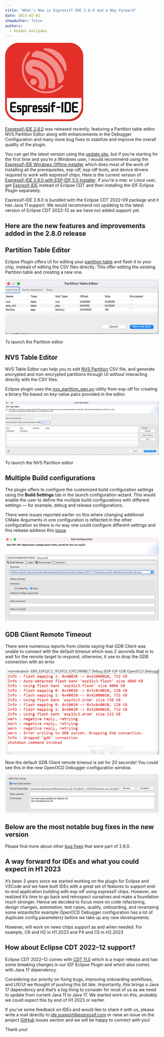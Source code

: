```yaml
---
title: "What’s New in Espressif-IDE 2.8.0 and a Way Forward"
date: 2023-02-01
showAuthor: false
authors: 
  - kondal-kolipaka
---
```

![](img/whats-1.webp)

[Espressif-IDE 2.8.0](https://github.com/espressif/idf-eclipse-plugin/releases/tag/v2.8.0) was released recently, featuring a Partition table editor NVS Partition Editor along with enhancements in the Debugger Configuration and many more bug fixes to stabilize and improve the overall quality of the plugin.

You can get the latest version using the [update site](https://dl.espressif.com/dl/idf-eclipse-plugin/updates/latest/), but if you’re starting for the first time and you’re a Windows user, I would recommend using the [Espressif-IDE Windows Offline installer](https://dl.espressif.com/dl/esp-idf/) which does most of the work of installing all the prerequisites, esp-idf, esp-idf tools, and device drivers required to work with espressif chips. Here is the current version of [Espressif-IDE 2.8.0 with ESP-IDF 5.0 Installer](https://dl.espressif.com/dl/idf-installer/espressif-ide-setup-2.8.0-with-esp-idf-5.0.exe). If you’re a mac or Linux user, get [Espresif-IDE](https://github.com/espressif/idf-eclipse-plugin/releases/tag/v2.8.0) instead of Eclipse CDT and then installing the IDF Eclipse Plugin separately.

Espressif-IDE 2.8.0 is bundled with the Eclipse CDT 2022–09 package and it has Java 11 support. We would recommend not updating to the latest version of Eclipse CDT 2022–12 as we have not added support yet.

## Here are the new features and improvements added in the 2.8.0 release

## __Partition Table Editor__ 

Eclipse Plugin offers UI for editing your [partition table](https://docs.espressif.com/projects/esp-idf/en/latest/esp32/api-guides/partition-tables.html) and flash it to your chip, instead of editing the CSV files directly. This offer editing the existing Partition table and creating a new one.

![](img/whats-2.webp)

To launch the Partition editor

## __NVS Table Editor__ 

NVS Table Editor can help you to edit [NVS Partition](https://docs.espressif.com/projects/esp-idf/en/latest/esp32/api-reference/storage/nvs_partition_gen.html?highlight=nvs+partition#introduction) CSV file, and generate encrypted and non-encrypted partitions through UI without interacting directly with the CSV files.

Eclipse plugin uses the [nvs_partition_gen.py](https://github.com/espressif/esp-idf/blob/2707c95a5f/components/nvs_flash/nvs_partition_generator/nvs_partition_gen.py) utility from esp-idf for creating a binary file based on key-value pairs provided in the editor.

![](img/whats-3.webp)

To launch the NVS Partition editor

## __Multiple Build configurations__ 

The plugin offers to configure the customized build configuration settings using the __Build Settings__  tab in the launch configuration wizard. This would enable the user to define the multiple build configurations with different settings — for example, debug and release configurations.

There were issues reported earlier on this where changing additional CMake Arguments in one configuration is reflected in the other configuration so there is no way one could configure different settings and this release address this [issue](https://github.com/espressif/idf-eclipse-plugin/pull/669).

![](img/whats-4.webp)

## __GDB Client Remote Timeout__ 

There were numerous reports from clients saying that GDB Client was unable to connect with the default timeout which was 2 seconds that is to wait for the remote target to respond, otherwise, it use to drop the GDB connection with an error.

![](img/whats-5.webp)

Now the default GDB Client remote timeout is set for 20 seconds! You could see this in the new OpenOCD Debugger configuration window.

![](img/whats-6.webp)

## __Below are the most notable bug fixes in the new version__ 

Please find more about other [bug fixes](https://github.com/espressif/idf-eclipse-plugin/releases/tag/v2.8.0) that were part of 2.8.0.

## A way forward for IDEs and what you could expect in H1 2023

It’s been 3 years since we started working on the plugin for Eclipse and VSCode and we have built IDEs with a great set of features to support end-to-end application building with esp-idf using espressif chips. However, we realized it’s time to go back and retrospect ourselves and make a foundation much stronger. Hence we decided to focus more on code refactoring, design changes, automation, test cases, quality, onboarding, and revamping some wizards(for example OpenOCD Debugger configuration has a lot of duplicate config parameters) before we take up any new developments.

However, will work on news chips support as and when needed. For example, C6 and H2 in H1.2023 and P4 and C5 in H2.2023

## How about Eclipse CDT 2022–12 support?

Eclipse CDT 2022–12 comes with [CDT 11.0](https://github.com/eclipse-cdt/cdt/blob/main/NewAndNoteworthy/CDT-11.0.md) which is a major release and has some breaking changes in our IDF Eclipse Plugin and which also comes with Java 17 dependency.

Considering our priority on fixing bugs, improving onboarding workflows, and UX/UI we thought of pushing this bit late. Importantly, this brings a Java 17 dependency and that’s a big thing to consider for most of us as we need to update from current Java 11 to Java 17. We started work on this, probably we could expect this by end of H1.2023 or earlier.

If you’ve some feedback on IDEs and would like to share it with us, please write a mail directly to [ide.support@espressif.com](http://ide.support@espressif.com) or raise an issue on the project [GitHub](https://github.com/espressif/idf-eclipse-plugin/issues) issues section and we will be happy to connect with you!

Thank you!
